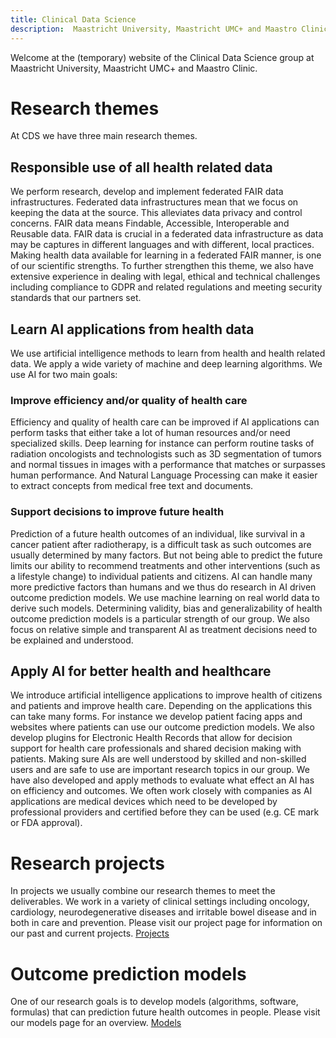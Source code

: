 ```yaml
---
title: Clinical Data Science
description:  Maastricht University, Maastricht UMC+ and Maastro Clinic
---
```


Welcome at the (temporary) website of the Clinical Data Science group at Maastricht University, Maastricht UMC+ and Maastro Clinic.

# Research themes
At CDS we have three main research themes.

## Responsible use of all health related data
We perform research, develop and implement federated FAIR data infrastructures. Federated data infrastructures mean that we focus on keeping the data at the source. This alleviates data privacy and control concerns. FAIR data means Findable, Accessible, Interoperable and Reusable data. FAIR data is crucial in a federated data infrastructure as data may be captures in different languages and with different, local practices. Making health data available for learning in a federated FAIR manner, is one of our scientific strengths. To further strengthen this theme, we also have extensive experience in dealing with legal, ethical and technical challenges including compliance to GDPR and related regulations and meeting security standards that our partners set.

## Learn AI applications from health data
We use artificial intelligence methods to learn from health and health related data. We apply a wide variety of machine and deep learning algorithms. We use AI for two main goals:

### Improve efficiency and/or quality of health care
Efficiency and quality of health care can be improved if AI applications can perform tasks that either take a lot of human resources and/or need specialized skills. Deep learning for instance can perform routine tasks of radiation oncologists and technologists such as 3D segmentation of tumors and normal tissues in images with a performance that matches or surpasses human performance. And Natural Language Processing can make it easier to extract concepts from medical free text and documents.

### Support decisions to improve future health
Prediction of a future health outcomes of an individual, like survival in a cancer patient after radiotherapy, is a difficult task as such outcomes are usually determined by many factors. But not being able to predict the future limits our ability to recommend treatments and other interventions (such as a lifestyle change) to individual patients and citizens. AI can handle many more predictive factors than humans and we thus do research in AI driven outcome prediction models. We use machine learning on real world data to derive such models. Determining validity,  bias and generalizability of health outcome prediction models is a particular strength of our group. We also focus on relative simple and transparent AI as treatment decisions need to be explained and understood.

## Apply AI for better health and healthcare
We introduce artificial intelligence applications to improve health of citizens and patients and improve health care. Depending on the applications this can take many forms. For instance we develop patient facing apps and websites where patients can use our outcome prediction models. We also develop plugins for Electronic Health Records that allow for decision support for health care professionals and shared decision making with patients. Making sure AIs are well understood by skilled and non-skilled users and are safe to use are important research topics in our group. We have also developed and apply methods to evaluate what effect an AI has on efficiency and outcomes. We often work closely with companies as AI applications are medical devices which need to be developed by professional providers and certified before they can be used (e.g. CE mark or FDA approval).

# Research projects
In projects we usually combine our research themes to meet the deliverables. We work in a variety of clinical settings including oncology, cardiology, neurodegenerative diseases and irritable bowel disease and in both in care and prevention. Please visit our project page for information on our past and current projects. [Projects](projects.md)

# Outcome prediction models
One of our research goals is to develop models (algorithms, software, formulas) that can prediction future health outcomes in people. Please visit our models page for an overview. [Models](models.md)
